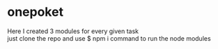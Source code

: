 # onepoket

Here I created 3 modules for every given task  
 just clone the repo and use $ npm i command to run the node modules
